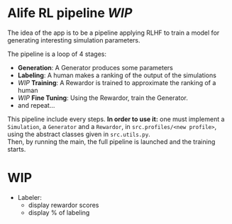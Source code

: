 # Alife RL pipeline _WIP_
The idea of the app is to be a pipeline applying RLHF to train a model for generating interesting simulation parameters.

The pipeline is a loop of 4 stages:
- **Generation**: A Generator produces some parameters
- **Labeling**: A human makes a ranking of the output of the simulations
- _WIP_ **Training**: A Rewardor is trained to approximate the ranking of a human
- _WIP_ **Fine Tuning**: Using the Rewardor, train the Generator.
- and repeat...

This pipeline include every steps. **In order to use it:** one must implement a `Simulation`, a `Generator` and a `Rewardor`, in `src.profiles/<new profile>`, using the abstract classes given in `src.utils.py`.  
Then, by running the main, the full pipeline is launched and the training starts.

# WIP
- Labeler: 
    - display rewardor scores
    - display % of labeling
